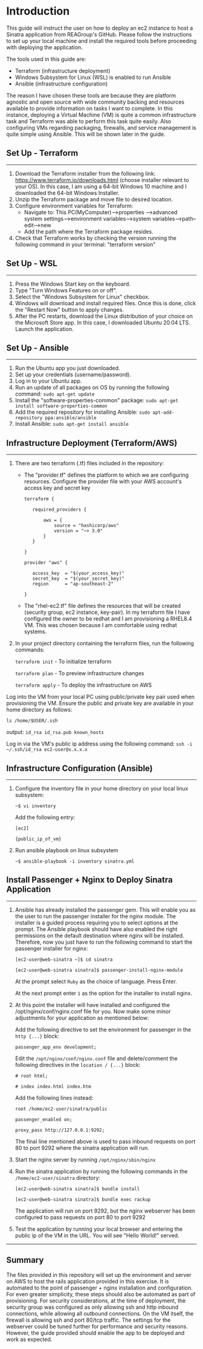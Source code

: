 # Introduction
This guide will instruct the user on how to deploy an ec2 instance to host a Sinatra application from REAGroup's GitHub. Please follow the instructions to set up your local machine and install the required tools before proceeding with deploying the application.

The tools used in this guide are: 
- Terraform (infrastructure deployment)
- Windows Subsystem for Linux (WSL) is enabled to run Ansible
- Ansible (infrastructure configuration)

The reason I have chosen these tools are because they are platform agnostic and open source with wide community backing and resources available to provide information on tasks I want to complete. In this instance, deploying a Virtual Machine (VM) is quite a common infrastructure task and Terraform was able to perform this task quite easily. Also configuring VMs regarding packaging, firewalls, and service management is quite simple using Ansible. This will be shown later in the guide.

## Set Up - Terraform
---
1. Download the Terraform installer from the following link: https://www.terraform.io/downloads.html (choose installer relevant to your OS). In this case, I am using a 64-bit Windows 10 machine and I downloaded the 64-bit Windows Installer.
2. Unzip the Terraform package and move file to desired location.
3. Configure environment variables for Terraform: 
   - Navigate to: This PC(MyComputer)—>properties —>advanced system settings–>environment variables—>system variables—>path–edit–>new
   - Add the path where the Terraform package resides.
4. Check that Terraform works by checking the version running the following command in your terminal: "terraform version"

## Set Up - WSL
---
1. Press the Windows Start key on the keyboard.
2. Type "Turn Windows Features on or off".
3. Select the "Windows Subsystem for Linux" checkbox.
4. Windows will download and install required files. Once this is done, click the "Restart Now" button to apply changes.
5. After the PC restarts, download the Linux distribution of your choice on the Microsoft Store app. In this case, I downloaded Ubuntu 20.04 LTS. Launch the application.

## Set Up - Ansible
---
1. Run the Ubuntu app you just downloaded.
2. Set up your credentials (username/password).
3. Log in to your Ubuntu app.
4. Run an update of all packages on OS by running the following command: 
   `sudo apt-get update`
5. Install the "software-properties-common" package: `sudo apt-get install software-properties-common`
6. Add the required repository for installing Ansible: `sudo apt-add-repository ppa:ansible/ansible`
7. Install Ansible: `sudo apt-get install ansible`

## Infrastructure Deployment (Terraform/AWS)
---
1. There are two terraform (.tf) files included in the repository:
   - The "provider.tf" defines the platform to which we are configuring resources. Configure the provider file with your AWS account's access key and secret key
     
        `terraform {`
        
            required_providers {
                
                aws = {
                    source = "hashicorp/aws"
                    version = "~> 3.0"
                }
            }
        `}`

        `provider "aws" {` 
            
            access_key  = "$(your_access_key)"
            secret_key  = "$(your_secret_key)"
            region      = "ap-southeast-2"
        `}`
   - The "rhel-ec2.tf" file defines the resources that will be created (security group, ec2 instance, key-pair). In my terraform file I have configured the owner to be redhat and I am provisioning a RHEL8.4 VM. This was chosen because I am comfortable using redhat systems.
2. In your project directory containing the terraform files, run the following commands:

    `terraform init` - To initialize terraform

    `terraform plan` - To preview infrastructure changes

    `terraform apply` - To deploy the infrastructure on AWS

Log into the VM from your local PC using public/private key pair used when provisioning the VM. Ensure the public and private key are available in your home directory as follows:

`ls /home/$USER/.ssh`

output: `id_rsa id_rsa.pub known_hosts`

Log in via the VM's public ip address using the following command: `ssh -i ~/.ssh/id_rsa ec2-user@x.x.x.x`

## Infrastructure Configuration (Ansible)
---
1. Configure the inventory file in your home directory on your local linux subsystem:
   
   `~$ vi inventory`

    Add the following entry:

    `[ec2]`
    
    `{public_ip_of_vm}`

2. Run ansible playbook on linux subsystem
   
   `~$ ansible-playbook -i inventory sinatra.yml`

## Install Passenger + Nginx to Deploy Sinatra Application
---
1. Ansible has already installed the passenger gem. This will enable you as the user to run the passenger installer for the nginx module. The installer is a guided process requiring you to select options at the prompt. The Ansible playbook should have also enabled the right permissions on the default destination where nginx will be installed. Therefore, now you just have to run the following command to start the passenger installer for nginx:

    `[ec2-user@web-sinatra ~]$ cd sinatra`
    
    `[ec2-user@web-sinatra sinatra]$ passenger-install-nginx-module`

    At the prompt select `Ruby` as the choice of language. Press Enter.

    At the next prompt enter `1` as the option for the installer to install nginx.

2. At this point the installer will have installed and configured the /opt/nginx/conf/nginx.conf file for you. Now make some minor adjustments for your application as mentioned below:

    Add the following directive to set the environment for passenger in the `http {...}` block:
    
    `passenger_app_env development;`

    Edit the `/opt/nginx/conf/nginx.conf` file and delete/comment the following directives in the `location / {...}` block:

    `# root html;`

    `# index index.html index.htm`

    Add the following lines instead:

    `root /home/ec2-user/sinatra/public`

    `passenger_enabled on;`

    `proxy_pass http://127.0.0.1:9292;`

    The final line mentioned above is used to pass inbound requests on port 80 to port 9292 where the sinatra application will run.

3. Start the nginx server by running `/opt/nginx/sbin/nginx`

4. Run the sinatra application by running the following commands in the `/home/ec2-user/sinatra` directory:

    `[ec2-user@web-sinatra sinatra]$ bundle install`

    `[ec2-user@web-sinatra sinatra]$ bundle exec rackup`

    The application will run on port 9292, but the nginx webserver has been configured to pass requests on port 80 to port 9292

5. Test the application by running your local browser and entering the public ip of the VM in the URL. You will see "Hello World!" served. 

---
## Summary
The files provided in this repository will set up the environment and server on AWS to host the rails application provided in this exercise. It is automated to the point of passenger + nginx installation and configuration. For even greater simplicity, these steps should also be automated as part of provisioning. For security considerations, at the time of deployment, the security group was configured as only allowing ssh and http inbound connections, while allowing all outbound connections. On the VM itself, the firewall is allowing ssh and port 80/tcp traffic. The settings for the webserver could be tuned further for performance and security reasons. However, the guide provided should enable the app to be deployed and work as expected.
